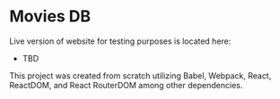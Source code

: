 # Movies DB

Live version of website for testing purposes is located here: 
   * TBD

This project was created from scratch utilizing Babel, Webpack, React, ReactDOM, and React RouterDOM among other dependencies.
 
